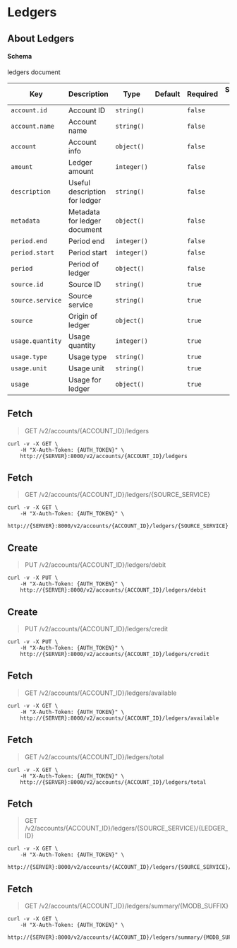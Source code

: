 # Ledgers

## About Ledgers

#### Schema

ledgers document



Key | Description | Type | Default | Required | Support Level
--- | ----------- | ---- | ------- | -------- | -------------
`account.id` | Account ID | `string()` |   | `false` |  
`account.name` | Account name | `string()` |   | `false` |  
`account` | Account info | `object()` |   | `false` |  
`amount` | Ledger amount | `integer()` |   | `false` |  
`description` | Useful description for ledger | `string()` |   | `false` |  
`metadata` | Metadata for ledger document | `object()` |   | `false` |  
`period.end` | Period end | `integer()` |   | `false` |  
`period.start` | Period start | `integer()` |   | `false` |  
`period` | Period of ledger | `object()` |   | `false` |  
`source.id` | Source ID | `string()` |   | `true` |  
`source.service` | Source service | `string()` |   | `true` |  
`source` | Origin of ledger | `object()` |   | `true` |  
`usage.quantity` | Usage quantity | `integer()` |   | `true` |  
`usage.type` | Usage type | `string()` |   | `true` |  
`usage.unit` | Usage unit | `string()` |   | `true` |  
`usage` | Usage for ledger | `object()` |   | `true` |  



## Fetch

> GET /v2/accounts/{ACCOUNT_ID}/ledgers

```shell
curl -v -X GET \
    -H "X-Auth-Token: {AUTH_TOKEN}" \
    http://{SERVER}:8000/v2/accounts/{ACCOUNT_ID}/ledgers
```

## Fetch

> GET /v2/accounts/{ACCOUNT_ID}/ledgers/{SOURCE_SERVICE}

```shell
curl -v -X GET \
    -H "X-Auth-Token: {AUTH_TOKEN}" \
    http://{SERVER}:8000/v2/accounts/{ACCOUNT_ID}/ledgers/{SOURCE_SERVICE}
```

## Create

> PUT /v2/accounts/{ACCOUNT_ID}/ledgers/debit

```shell
curl -v -X PUT \
    -H "X-Auth-Token: {AUTH_TOKEN}" \
    http://{SERVER}:8000/v2/accounts/{ACCOUNT_ID}/ledgers/debit
```

## Create

> PUT /v2/accounts/{ACCOUNT_ID}/ledgers/credit

```shell
curl -v -X PUT \
    -H "X-Auth-Token: {AUTH_TOKEN}" \
    http://{SERVER}:8000/v2/accounts/{ACCOUNT_ID}/ledgers/credit
```

## Fetch

> GET /v2/accounts/{ACCOUNT_ID}/ledgers/available

```shell
curl -v -X GET \
    -H "X-Auth-Token: {AUTH_TOKEN}" \
    http://{SERVER}:8000/v2/accounts/{ACCOUNT_ID}/ledgers/available
```

## Fetch

> GET /v2/accounts/{ACCOUNT_ID}/ledgers/total

```shell
curl -v -X GET \
    -H "X-Auth-Token: {AUTH_TOKEN}" \
    http://{SERVER}:8000/v2/accounts/{ACCOUNT_ID}/ledgers/total
```

## Fetch

> GET /v2/accounts/{ACCOUNT_ID}/ledgers/{SOURCE_SERVICE}/{LEDGER_ID}

```shell
curl -v -X GET \
    -H "X-Auth-Token: {AUTH_TOKEN}" \
    http://{SERVER}:8000/v2/accounts/{ACCOUNT_ID}/ledgers/{SOURCE_SERVICE}/{LEDGER_ID}
```

## Fetch

> GET /v2/accounts/{ACCOUNT_ID}/ledgers/summary/{MODB_SUFFIX}

```shell
curl -v -X GET \
    -H "X-Auth-Token: {AUTH_TOKEN}" \
    http://{SERVER}:8000/v2/accounts/{ACCOUNT_ID}/ledgers/summary/{MODB_SUFFIX}
```

